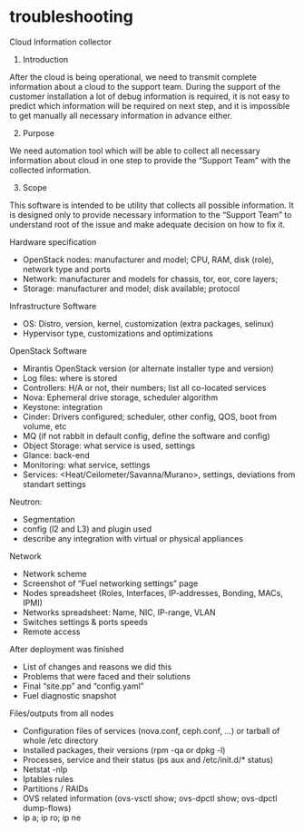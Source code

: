 troubleshooting
===============
Cloud Information collector

1. Introduction

After the cloud is being operational, we need to transmit complete information about 
a cloud to the support team. During the support of the customer installation 
a lot of debug information is required, it is not easy to predict which information 
will be required on next step, and it is impossible to get manually all necessary 
information in advance either.

2. Purpose

We need automation tool which will be able to collect all necessary information about 
cloud in one step to provide the “Support Team” with the collected information.

3. Scope

This software is intended to be utility that collects all possible information. 
It is designed only to provide necessary information to the “Support Team” to understand 
root of the issue and make adequate decision on how to fix it.

Hardware specification
- OpenStack nodes: manufacturer and model; CPU, RAM, disk (role), network type and ports
- Network: manufacturer and models for chassis, tor, eor, core layers;     
- Storage: manufacturer and model; disk available; protocol

Infrastructure Software
- OS: Distro, version, kernel, customization (extra packages, selinux)
- Hypervisor type, customizations and optimizations

OpenStack Software
- Mirantis OpenStack version (or alternate installer type and version)
- Log files: where is stored
- Controllers: H/A or not, their numbers; list all co-located services
- Nova: Ephemeral drive storage, scheduler algorithm
- Keystone: integration
- Cinder: Drivers configured; scheduler, other config, QOS, boot from volume, etc
- MQ (if not rabbit in default config, define the software and config)
- Object Storage: what service is used, settings
- Glance: back-end
- Monitoring: what service, settings
- Services: <Heat/Ceilometer/Savanna/Murano>, settings, deviations from standart settings

Neutron:
- Segmentation
- config (l2 and L3) and plugin used
- describe any integration with virtual or physical appliances

Network
- Network scheme
- Screenshot of “Fuel networking settings” page
- Nodes spreadsheet (Roles, Interfaces, IP-addresses, Bonding, MACs, IPMI)
- Networks spreadsheet: Name, NIC, IP-range, VLAN
- Switches settings & ports speeds
- Remote access

After deployment was finished
- List of changes and reasons we did this
- Problems that were faced and their solutions
- Final “site.pp” and “config.yaml”
- Fuel diagnostic snapshot
    
Files/outputs from all nodes
- Configuration files of services (nova.conf, ceph.conf, ...) or tarball of whole /etc directory
- Installed packages, their versions (rpm -qa or dpkg -l)
- Processes, service and their status (ps aux and /etc/init.d/* status)
- Netstat -nlp
- Iptables rules
- Partitions / RAIDs
- OVS related information (ovs-vsctl show; ovs-dpctl show; ovs-dpctl dump-flows)
- ip a; ip ro; ip ne
